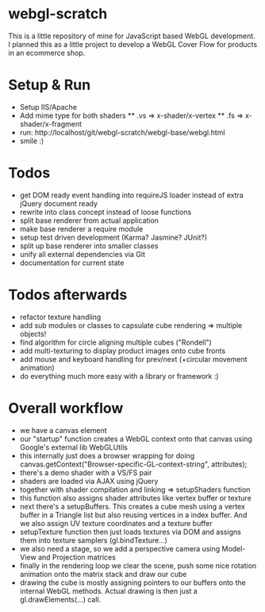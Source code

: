 webgl-scratch
=============

This is a little repository of mine for JavaScript based WebGL development. I planned this as a little project to develop a WebGL Cover Flow for products in an ecommerce shop.

Setup & Run
=============
* Setup IIS/Apache
* Add mime type for both shaders
** .vs => x-shader/x-vertex
** .fs => x-shader/x-fragment
* run: http://localhost/git/webgl-scratch/webgl-base/webgl.html
* smile :)

Todos
=============
* get DOM ready event handling into requireJS loader instead of extra jQuery document ready
* rewrite into class concept instead of loose functions
* split base renderer from actual application
* make base renderer a require module
* setup test driven development (Karma? Jasmine? JUnit?)
* split up base renderer into smaller classes
* unify all external dependencies via Git
* documentation for current state

Todos afterwards
=============
* refactor texture handling
* add sub modules or classes to capsulate cube rendering => multiple objects!
* find algorithm for circle aligning multiple cubes ("Rondell")
* add multi-texturing to display product images onto cube fronts
* add mouse and keyboard handling for prev/next (+circular movement animation)
* do everything much more easy with a library or framework :)

Overall workflow
=============
* we have a canvas element
* our "startup" function creates a WebGL context onto that canvas using Google's external lib WebGLUtils
* this internally just does a browser wrapping for doing canvas.getContext("Browser-specific-GL-context-string", attributes);
* there's a demo shader with a VS/FS pair
* shaders are loaded via AJAX using jQuery
* together with shader compilation and linking => setupShaders function
* this function also assigns shader attributes like vertex buffer or texture
* next there's a setupBuffers. This creates a cube mesh using a vertex buffer in a Triangle list but also reusing vertices in a index buffer. And we also assign UV texture coordinates and a texture buffer
* setupTexture function then just loads textures via DOM and assigns them into texture samplers (gl.bindTexture...)
* we also need a stage, so we add a perspective camera using Model-View and Projection matrices
* finally in the rendering loop we clear the scene, push some nice rotation animation onto the matrix stack and draw our cube
* drawing the cube is mostly assigning pointers to our buffers onto the internal WebGL methods. Actual drawing is then just a gl.drawElements(...) call.

